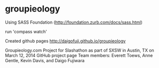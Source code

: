 groupieology
============


Using SASS Foundation (http://foundation.zurb.com/docs/sass.html)

run 'compass watch'

Created github pages http://daigofuji.github.io/groupieology



Groupieology.com Project for Slashathon as part of SXSW in Austin, TX on March 12, 2014
GitHub project page
Team members: Everett Toews, Anne Gentle, Kevin Davis, and Daigo Fujiwara
